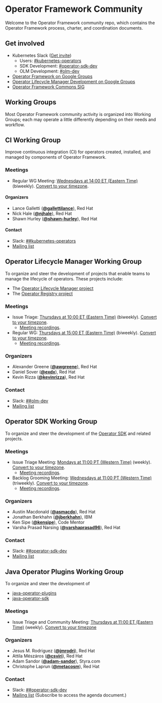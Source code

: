 # Operator Framework Community

Welcome to the Operator Framework community repo, which contains the Operator
Framework process, charter, and coordination documents.

## Get involved

* Kubernetes Slack ([Get invite](https://slack.k8s.io))
  * Users: [#kubernetes-operators](https://kubernetes.slack.com/messages/kubernetes-operators)
  * SDK Development: [#operator-sdk-dev](https://kubernetes.slack.com/messages/operator-sdk-dev)
  * OLM Development: [#olm-dev](https://kubernetes.slack.com/messages/olm-dev)
* [Operator Framework on Google Groups](https://groups.google.com/forum/#!forum/operator-framework)
* [Operator Lifecycle Manager Development on Google Groups](https://groups.google.com/forum/#!forum/operator-framework-olm-dev)
* [Operator Framework Commons SIG](https://commons.openshift.org/sig/OpenshiftOperators.html)

## Working Groups

Most Operator Framework community activity is organized into Working Groups;
each may operate a little differently depending on their needs and workflow.

## CI Working Group

Improve continuous integration (CI) for operators created, installed, and managed by components of Operator Framework.

### Meetings

* Regular WG Meeting: [Wednesdays at 14:00 ET (Eastern Time)](https://docs.google.com/document/d/14aUnEEIYmvUhnIvF_pl86-1BzJj9y6t1xY4ImIHtWXY/edit#heading=h.g1tg5lyjvb51) (biweekly). [Convert to your timezone](http://www.thetimezoneconverter.com/?t=14:00&tz=ET%20%28Eastern%20Time%29).

#### Organizers

* Lance Galletti (**[@gallettilance](https://github.com/gallettilance)**), Red Hat
* Nick Hale (**[@njhale](https://github.com/njhale)**), Red Hat
* Shawn Hurley (**[@shawn-hurley](https://github.com/shawn-hurley)**), Red Hat

#### Contact
- Slack: [##kubernetes-operators](https://kubernetes.slack.com/messages/kubernetes-operators)
- [Mailing list](https://groups.google.com/forum/#!forum/operator-framework-wg-ci)

## Operator Lifecycle Manager Working Group

To organize and steer the development of projects that enable teams to manage the lifecycle of operators. These projects include:
  - The [Operator Lifecycle Manager project](https://github.com/operator-framework/operator-lifecycle-manager)
  - The [Operator Registry project](https://github.com/operator-framework/operator-registry)

### Meetings

* Issue Triage: [Thursdays at 10:00 ET (Eastern Time)](https://docs.google.com/document/d/1LMQ5QlEYgGBeSc75fhHh-VFJ8_B2j4ieBcagIa-QfwU/edit) (biweekly). [Convert to your timezone](http://www.thetimezoneconverter.com/?t=10:00&tz=ET%20%28Eastern%20Time%29).
  * [Meeting recordings](https://www.youtube.com/playlist?list=PLEcO8aSeUjeXoywfA_VQdxkqP00-VBzEA).
* Regular WG: [Thursdays at 15:00 ET (Eastern Time)](https://docs.google.com/document/d/1Zuv-BoNFSwj10_zXPfaS9LWUQUCak2c8l48d0-AhpBw/edit) (biweekly). [Convert to your timezone](http://www.thetimezoneconverter.com/?t=15:00&tz=ET%20%28Eastern%20Time%29).
  * [Meeting recordings](https://www.youtube.com/playlist?list=PLEcO8aSeUjeXDvBtPlaAvPTaknPR0Uwi-).

### Organizers

* Alexander Greene (**[@awgreene](https://github.com/awgreene)**), Red Hat
* Daniel Sover (**[@exdx](https://github.com/exdx)**), Red Hat
* Kevin Rizza (**[@kevinrizza](https://github.com/kevinrizza)**), Red Hat

### Contact

- Slack: [##olm-dev](https://kubernetes.slack.com/messages/olm-dev)
- [Mailing list](https://groups.google.com/forum/#!forum/operator-framework-olm-dev)

## Operator SDK Working Group

To organize and steer the development of the [Operator SDK](https://github.com/operator-framework/operator-sdk) and related projects.

### Meetings

* Issue Triage Meeting: [Mondays at 11:00 PT (Western Time)](https://github.com/operator-framework/operator-sdk/issues?q=is%3Aopen+is%3Aissue+no%3Amilestone+sort%3Acreated-asc) (weekly). [Convert to your timezone](http://www.thetimezoneconverter.com/?t=11:00&tz=PT%20%28Western%20Time%29).
  * [Meeting recordings](https://www.youtube.com/playlist?list=PLEcO8aSeUjeXxkVh27ExScB_wEmhBLY7g).
* Backlog Grooming Meeting: [Wednesdays at 11:00 PT (Western Time)](https://docs.google.com/document/d/1ujWb-rSJ4JWeHLVxK0WS5ZuSJgeESG42MDeYjSl9Q6U/edit) (triweekly). [Convert to your timezone](http://www.thetimezoneconverter.com/?t=11:00&tz=PT%20%28Western%20Time%29).
  * [Meeting recordings](https://www.youtube.com/playlist?list=PLEcO8aSeUjeXxkVh27ExScB_wEmhBLY7g).

### Organizers

* Austin Macdonald (**[@asmacdo](https://github.com/asmacdo)**), Red Hat
* Jonathan Berkhahn (**[@jberkhahn](https://github.com/jberkhahn)**), IBM
* Ken Sipe (**[@kensipe](https://github.com/kensipe)**), Code Mentor
* Varsha Prasad Narsing (**[@varshaprasad96](https://github.com/varshaprasad96)**), Red Hat

### Contact

- Slack: [##operator-sdk-dev](https://kubernetes.slack.com/messages/operator-sdk-dev)
- [Mailing list](https://groups.google.com/forum/#!forum/operator-framework)

## Java Operator Plugins Working Group

To organize and steer the development of 
 - [java-operator-plugins](https://github.com/operator-framework/java-operator-plugins)
 - [java-operator-sdk](https://github.com/java-operator-sdk/java-operator-sdk)

### Meetings

* Issue Triage and Community Meeting: [Thursdays at 11:00 ET (Eastern Time)](https://docs.google.com/document/d/1d_x7JHnjhKh8DgUO9F83kZ43Y3Ladl6sHWzst2ugV84/edit#) (weekly). [Convert to your timezone](https://dateful.com/time-zone-converter?t=11:00&tz=ET%20(Eastern%20Time))

### Organizers

* Jesus M. Rodriguez (**[@jmrodri](https://github.com/jmrodri)**), Red Hat
* Attila Mészáros  (**[@csviri](https://github.com/csviri)**), Red Hat
* Adam Sandor (**[@adam-sandor](https://github.com/adam-sandor)**), Styra.com
* Christophe Laprun (**[@metacosm](https://github.com/metacosm)**), Red Hat

### Contact

- Slack: [##operator-sdk-dev](https://kubernetes.slack.com/messages/operator-sdk-dev)
- [Mailing list](https://groups.google.com/forum/#!forum/operator-framework) (Subscribe to access the agenda document.)
